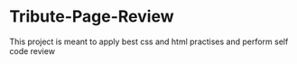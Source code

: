 # Tribute-Page-Review
This project is meant to apply best css and html practises and perform self code review
